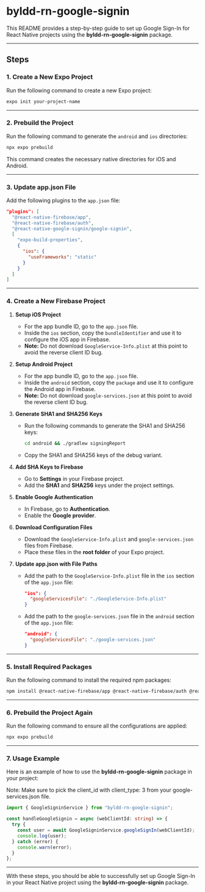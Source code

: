 # byldd-rn-google-signin

This README provides a step-by-step guide to set up Google Sign-In for React Native projects using the **byldd-rn-google-signin** package.

---

## **Steps**

### **1. Create a New Expo Project**
Run the following command to create a new Expo project:
```bash
expo init your-project-name
```

---

### **2. Prebuild the Project**
Run the following command to generate the `android` and `ios` directories:
```bash
npx expo prebuild
```

This command creates the necessary native directories for iOS and Android.

---

### **3. Update app.json File**
Add the following plugins to the `app.json` file:
```json
"plugins": [
  "@react-native-firebase/app",
  "@react-native-firebase/auth",
  "@react-native-google-signin/google-signin",
  [
    "expo-build-properties",
    {
      "ios": {
        "useFrameworks": "static"
      }
    }
  ]
]
```

---

### **4. Create a New Firebase Project**

1. **Setup iOS Project**
   - For the app bundle ID, go to the `app.json` file.
   - Inside the `ios` section, copy the `bundleIdentifier` and use it to configure the iOS app in Firebase.
   - **Note:** Do not download `GoogleService-Info.plist` at this point to avoid the reverse client ID bug.

2. **Setup Android Project**
   - For the app bundle ID, go to the `app.json` file.
   - Inside the `android` section, copy the `package` and use it to configure the Android app in Firebase.
   - **Note:** Do not download `google-services.json` at this point to avoid the reverse client ID bug.

3. **Generate SHA1 and SHA256 Keys**
   - Run the following commands to generate the SHA1 and SHA256 keys:
     ```bash
     cd android && ./gradlew signingReport
     ```
   - Copy the SHA1 and SHA256 keys of the debug variant.

4. **Add SHA Keys to Firebase**
   - Go to **Settings** in your Firebase project.
   - Add the **SHA1** and **SHA256** keys under the project settings.

5. **Enable Google Authentication**
   - In Firebase, go to **Authentication**.
   - Enable the **Google provider**.

6. **Download Configuration Files**
   - Download the `GoogleService-Info.plist` and `google-services.json` files from Firebase.
   - Place these files in the **root folder** of your Expo project.

7. **Update app.json with File Paths**
   - Add the path to the `GoogleService-Info.plist` file in the `ios` section of the `app.json` file:
     ```json
     "ios": {
       "googleServicesFile": "./GoogleService-Info.plist"
     }
     ```
   - Add the path to the `google-services.json` file in the `android` section of the `app.json` file:
     ```json
     "android": {
       "googleServicesFile": "./google-services.json"
     }
     ```

---

### **5. Install Required Packages**
Run the following command to install the required npm packages:
```bash
npm install @react-native-firebase/app @react-native-firebase/auth @react-native-google-signin/google-signin expo-build-properties byldd-rn-google-signin
```

---

### **6. Prebuild the Project Again**
Run the following command to ensure all the configurations are applied:
```bash
npx expo prebuild
```

---

### **7. Usage Example**
Here is an example of how to use the **byldd-rn-google-signin** package in your project:

Note: Make sure to pick the client_id with client_type: 3 from your google-services.json file.
```typescript
import { GoogleSigninService } from "byldd-rn-google-signin";

const handleGoogleSignin = async (webClientId: string) => {
  try {
    const user = await GoogleSigninService.googleSignIn(webClientId);
    console.log(user);
  } catch (error) {
    console.warn(error);
  }
};
```

---

With these steps, you should be able to successfully set up Google Sign-In in your React Native project using the **byldd-rn-google-signin** package.

